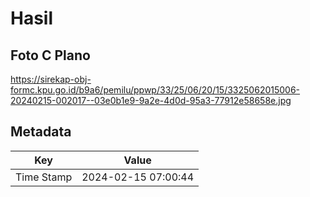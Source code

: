 # Hasil

## Foto C Plano

https://sirekap-obj-formc.kpu.go.id/b9a6/pemilu/ppwp/33/25/06/20/15/3325062015006-20240215-002017--03e0b1e9-9a2e-4d0d-95a3-77912e58658e.jpg


## Metadata

| Key        | Value               |
| ---------- | ------------------- |
| Time Stamp | 2024-02-15 07:00:44 |



